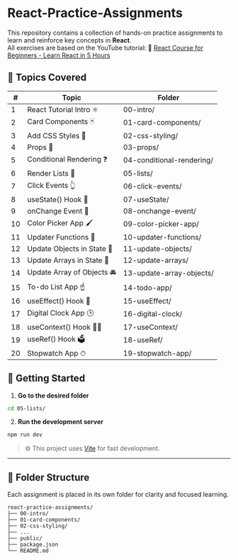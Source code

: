 # React-Practice-Assignments
This repository contains a collection of hands-on practice assignments to learn and reinforce key concepts in **React**.   
All exercises are based on the YouTube tutorial:   🎥 [React Course for Beginners - Learn React in 5 Hours](https://www.youtube.com/watch?v=CgkZ7MvWUAA)


## 🧠 Topics Covered

| #  | Topic | Folder |
|----|-------|--------|
| 1  | React Tutorial Intro ⚛️ | 00-intro/ |
| 2  | Card Components 🃏 | 01-card-components/ |
| 3  | Add CSS Styles 🎨 | 02-css-styling/ |
| 4  | Props 📧 | 03-props/ |
| 5  | Conditional Rendering ❓ | 04-conditional-rendering/ |
| 6  | Render Lists 📃 | 05-lists/ |
| 7  | Click Events 👆 | 06-click-events/ |
| 8  | useState() Hook 🎣 | 07-useState/ |
| 9  | onChange Event 🚦 | 08-onchange-event/ |
| 10 | Color Picker App 🖌 | 09-color-picker-app/ |
| 11 | Updater Functions 🔄 | 10-updater-functions/ |
| 12 | Update Objects in State 🚗 | 11-update-objects/ |
| 13 | Update Arrays in State 🍎 | 12-update-arrays/ |
| 14 | Update Array of Objects 🚘 | 13-update-array-objects/ |
| 15 | To-do List App ☝ | 14-todo-app/ |
| 16 | useEffect() Hook 🌟 | 15-useEffect/ |
| 17 | Digital Clock App 🕒 | 16-digital-clock/ |
| 18 | useContext() Hook 🧗‍♂️ | 17-useContext/ |
| 19 | useRef() Hook 🗳️ | 18-useRef/ |
| 20 | Stopwatch App ⏱ | 19-stopwatch-app/ |

## 🚀 Getting Started

1. **Go to the desired folder**
```bash
cd 05-lists/
````

2. **Run the development server**

```bash
npm run dev
```

> ⚙️ This project uses [Vite](https://vitejs.dev/) for fast development.

---

## 📁 Folder Structure

Each assignment is placed in its own folder for clarity and focused learning.

```plaintext
react-practice-assignments/
├── 00-intro/
├── 01-card-components/
├── 02-css-styling/
├── ...
├── public/
├── package.json
└── README.md
```

